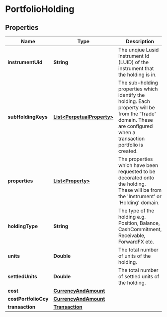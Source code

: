 

# PortfolioHolding

## Properties

Name | Type | Description | Notes
------------ | ------------- | ------------- | -------------
**instrumentUid** | **String** | The unqiue Lusid Instrument Id (LUID) of the instrument that the holding is in. | 
**subHoldingKeys** | [**List&lt;PerpetualProperty&gt;**](PerpetualProperty.md) | The sub-holding properties which identify the holding. Each property will be from the &#39;Trade&#39; domain. These are configured when a transaction portfolio is created. |  [optional]
**properties** | [**List&lt;Property&gt;**](Property.md) | The properties which have been requested to be decorated onto the holding. These will be from the &#39;Instrument&#39; or &#39;Holding&#39; domain. |  [optional]
**holdingType** | **String** | The type of the holding e.g. Position, Balance, CashCommitment, Receivable, ForwardFX etc. | 
**units** | **Double** | The total number of units of the holding. | 
**settledUnits** | **Double** | The total number of settled units of the holding. | 
**cost** | [**CurrencyAndAmount**](CurrencyAndAmount.md) |  | 
**costPortfolioCcy** | [**CurrencyAndAmount**](CurrencyAndAmount.md) |  | 
**transaction** | [**Transaction**](Transaction.md) |  |  [optional]



